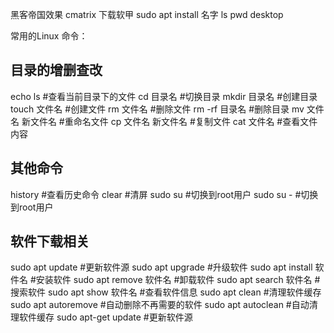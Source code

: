 <!--
 * _______________#########_______________________ 
 * ______________############_____________________ 
 * ______________#############____________________ 
 * _____________##__###########___________________ 
 * ____________###__######_#####__________________ 
 * ____________###_#######___####_________________ 
 * ___________###__##########_####________________ 
 * __________####__###########_####_______________ 
 * ________#####___###########__#####_____________ 
 * _______######___###_########___#####___________ 
 * _______#####___###___########___######_________ 
 * ______######___###__###########___######_______ 
 * _____######___####_##############__######______ 
 * ____#######__#####################_#######_____ 
 * ____#######__##############################____ 
 * ___#######__######_#################_#######___ 
 * ___#######__######_######_#########___######___ 
 * ___#######____##__######___######_____######___ 
 * ___#######________######____#####_____#####____ 
 * ____######________#####_____#####_____####_____ 
 * _____#####________####______#####_____###______ 
 * ______#####______;###________###______#________ 
 * ________##_______####________####______________ 
 * 
 * @Author: 崩布猪
 * @Date: 2024-03-07 11:18:44
 * @LastEditors: 崩布猪
 * @LastEditTime: 2024-04-26 14:01:28
 * @FilePath: \aToos\Linux.md
 * @Description: 
 * 这个Linux是基于微软WSL的子系统
 * 可以使用 ：wsl.exe --update 进行升级
 * 密码
 * linux；aki1314666
 * root： 54278631
 * sudo passwd 
 * su root
 -->
 黑客帝国效果 cmatrix 
 下载软甲 sudo apt install 名字
ls
pwd
desktop

常用的Linux 命令：

## 目录的增删查改

echo 
ls #查看当前目录下的文件
cd 目录名 #切换目录
mkdir 目录名 #创建目录
touch 文件名 #创建文件
rm 文件名 #删除文件
rm -rf 目录名 #删除目录
mv 文件名 新文件名 #重命名文件
cp 文件名 新文件名 #复制文件
cat 文件名 #查看文件内容

## 其他命令
history #查看历史命令
clear #清屏
sudo su #切换到root用户
sudo su - #切换到root用户

## 软件下载相关

sudo apt update #更新软件源
sudo apt upgrade #升级软件
sudo apt install 软件名 #安装软件
sudo apt remove 软件名 #卸载软件
sudo apt search 软件名 #搜索软件
sudo apt show 软件名 #查看软件信息
sudo apt clean #清理软件缓存
sudo apt autoremove #自动删除不再需要的软件
sudo apt autoclean #自动清理软件缓存
sudo apt-get update #更新软件源